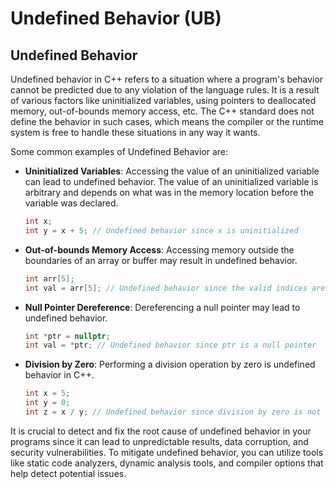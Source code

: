 # Undefined Behavior (UB)

**Undefined Behavior**
---

Undefined behavior in C++ refers to a situation where a program's behavior cannot be predicted due to any violation of the language rules. It is a result of various factors like uninitialized variables, using pointers to deallocated memory, out-of-bounds memory access, etc. The C++ standard does not define the behavior in such cases, which means the compiler or the runtime system is free to handle these situations in any way it wants.

Some common examples of Undefined Behavior are:

- **Uninitialized Variables**: Accessing the value of an uninitialized variable can lead to undefined behavior. The value of an uninitialized variable is arbitrary and depends on what was in the memory location before the variable was declared.

   ```cpp
   int x;
   int y = x + 5; // Undefined behavior since x is uninitialized
   ```
   
- **Out-of-bounds Memory Access**: Accessing memory outside the boundaries of an array or buffer may result in undefined behavior.

   ```cpp
   int arr[5];
   int val = arr[5]; // Undefined behavior since the valid indices are 0 to 4
   ```

- **Null Pointer Dereference**: Dereferencing a null pointer may lead to undefined behavior.

   ```cpp
   int *ptr = nullptr;
   int val = *ptr; // Undefined behavior since ptr is a null pointer
   ```

- **Division by Zero**: Performing a division operation by zero is undefined behavior in C++.

   ```cpp
   int x = 5;
   int y = 0;
   int z = x / y; // Undefined behavior since division by zero is not allowed
   ```

It is crucial to detect and fix the root cause of undefined behavior in your programs since it can lead to unpredictable results, data corruption, and security vulnerabilities. To mitigate undefined behavior, you can utilize tools like static code analyzers, dynamic analysis tools, and compiler options that help detect potential issues.